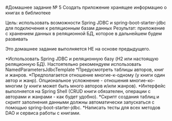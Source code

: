 #Домашнее задание № 5
Создать приложение хранящее информацию о книгах в библиотеке

Цель: использовать возможности Spring JDBC и spring-boot-starter-jdbc для подключения к реляционным базам данных
Результат: приложение с хранением данных в реляционной БД, которое в дальнейшем будем развивать

Это домашнее задание выполняется НЕ на основе предыдущего.

*Использовать Spring JDBC и реляционную базу (H2 или настоящую реляционную БД). Настоятельно рекомендуем использовать NamedParametersJdbcTemplate
*Предусмотреть таблицы авторов, книг и жанров.
*Предполагается отношение многие-к-одному (у книги один автор и жанр). Опциональное усложнение - отношения многие-ко-многим (у книги может быть много авторов и/или жанров).
*Интерфейс выполняется на Spring Shell (CRUD книги обязателен, операции с авторами и жанрами - как будет удобно).
*Скрипт создания таблиц и скрипт заполнения данными должны автоматически запускаться с помощью spring-boot-starter-jdbc.
*Написать тесты для всех методов DAO и сервиса работы с книгами.